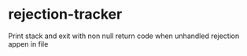 # rejection-tracker
Print stack and exit with non null return code when unhandled rejection appen in file
